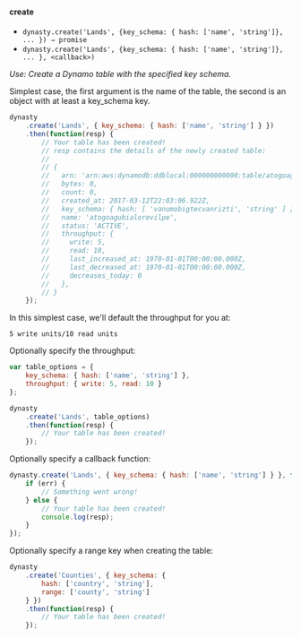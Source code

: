 #### create

* `dynasty.create('Lands', {key_schema: { hash: ['name', 'string']}, ... }) ⇒ promise`
* `dynasty.create('Lands', {key_schema: { hash: ['name', 'string']}, ... }, <callback>)`

*Use: Create a Dynamo table with the specified key schema.*

Simplest case, the first argument is the name of the table, the second is an
object with at least a key_schema key.

```js
dynasty
    .create('Lands', { key_schema: { hash: ['name', 'string'] } })
    .then(function(resp) {
		// Your table has been created!
        // resp contains the details of the newly created table:
        //
        // {
        //   arn: 'arn:aws:dynamodb:ddblocal:000000000000:table/atogoagubialorevilpe',
        //   bytes: 0,
        //   count: 0,
        //   created_at: 2017-03-12T22:03:06.922Z,
        //   key_schema: { hash: [ 'vanumobigtecvanrizti', 'string' ] },
        //   name: 'atogoagubialorevilpe',
        //   status: 'ACTIVE',
        //   throughput: {
        //     write: 5,
        //     read: 10,
        //     last_increased_at: 1970-01-01T00:00:00.000Z,
        //     last_decreased_at: 1970-01-01T00:00:00.000Z,
        //     decreases_today: 0
        //   },
        // }
    });
```

In this simplest case, we'll default the throughput for you at:

`5 write units/10 read units`

Optionally specify the throughput:

```js
var table_options = {
    key_schema: { hash: ['name', 'string'] },
    throughput: { write: 5, read: 10 }
};

dynasty
    .create('Lands', table_options)
    .then(function(resp) {
        // Your table has been created!
    });
```

Optionally specify a callback function:

```js
dynasty.create('Lands', { key_schema: { hash: ['name', 'string'] } }, function(err, resp) {
    if (err) {
        // Something went wrong!
    } else {    
        // Your table has been created!
        console.log(resp);
    }
});
```

Optionally specify a range key when creating the table:

```js
dynasty
    .create('Counties', { key_schema: {
        hash: ['country', 'string'],
        range: ['county', 'string']
    } })
    .then(function(resp) {
        // Your table has been created!
    });
```
